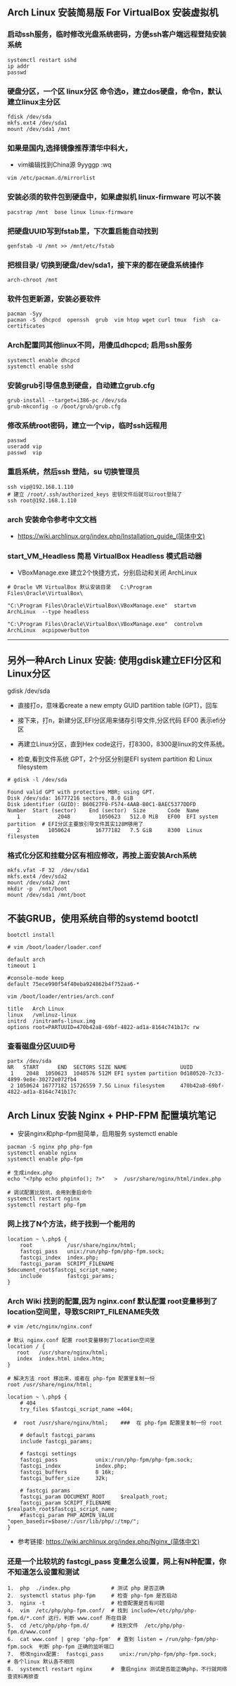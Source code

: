 ## Arch Linux 安装简易版 For VirtualBox 安装虚拟机

### 启动ssh服务，临时修改光盘系统密码，方便ssh客户端远程登陆安装系统
```
systemctl restart sshd
ip addr
passwd
```

### 硬盘分区，一个区 linux分区 命令选o，建立dos硬盘，命令n，默认建立linux主分区
```
fdisk /dev/sda
mkfs.ext4 /dev/sda1
mount /dev/sda1 /mnt
```

### 如果是国内,选择镜像推荐清华中科大，
- vim编辑找到China源  9yyggp <Esc>:wq
```
vim /etc/pacman.d/mirrorlist
```

### 安装必须的软件包到硬盘中，如果虚拟机 linux-firmware 可以不装
```
pacstrap /mnt  base linux linux-firmware
```

### 把硬盘UUID写到fstab里，下次重启能自动找到
```
genfstab -U /mnt >> /mnt/etc/fstab
```

### 把根目录/  切换到硬盘/dev/sda1，接下来的都在硬盘系统操作
```
arch-chroot /mnt
```

### 软件包更新源，安装必要软件
```
pacman -Syy
pacman -S  dhcpcd  openssh  grub  vim htop wget curl tmux  fish  ca-certificates 
```

### Arch配置同其他linux不同，用傻瓜dhcpcd; 启用ssh服务
```
systemctl enable dhcpcd
systemctl enable sshd
```

### 安装grub引导信息到硬盘，自动建立grub.cfg
```
grub-install --target=i386-pc /dev/sda
grub-mkconfig -o /boot/grub/grub.cfg
```

### 修改系统root密码，建立一个vip，临时ssh远程用
```
passwd
useradd vip
passwd  vip
```

### 重启系统，然后ssh 登陆，su 切换管理员
```
ssh vip@192.168.1.110
# 建立 /root/.ssh/authorized_keys 密钥文件后就可以root登陆了
ssh root@192.168.1.110
```

### arch 安装命令参考中文文档
- https://wiki.archlinux.org/index.php/Installation_guide_(简体中文)


### start_VM_Headless 简易 VirtualBox Headless 模式启动器
- VBoxManage.exe 建立2个快捷方式，分别启动和关闭 ArchLinux
```
# Oracle VM VirtualBox 默认安装目录   C:\Program Files\Oracle\VirtualBox\

"C:\Program Files\Oracle\VirtualBox\VBoxManage.exe"  startvm   ArchLinux  --type headless

"C:\Program Files\Oracle\VirtualBox\VBoxManage.exe"  controlvm  ArchLinux  acpipowerbutton

```

-------

## 另外一种Arch Linux 安装: 使用gdisk建立EFI分区和Linux分区
gdisk /dev/sda

- 直接打o，意味着create a new empty GUID partition table (GPT)，回车
- 接下来，打n，新建分区,EFI分区用来储存引导文件,分区代码 EF00 表示efi分区
- 再建立Linux分区，直到Hex code这行，打8300，8300是linux的文件系统。

- 检查,看到文件系统 GPT，2个分区分别是EFI system partition 和 Linux filesystem
```
# gdisk -l /dev/sda

Found valid GPT with protective MBR; using GPT.
Disk /dev/sda: 16777216 sectors, 8.0 GiB
Disk identifier (GUID): B60E27F0-F574-4AAB-B0C1-BAEC5377DDFD
Number  Start (sector)    End (sector)  Size       Code  Name
   1            2048         1050623   512.0 MiB   EF00  EFI system partition  # EFI分区主要放引导文件其实128M够用了
   2         1050624        16777182   7.5 GiB     8300  Linux filesystem
```

### 格式化分区和挂载分区有相应修改，再按上面安装Arch系统
```
mkfs.vfat -F 32  /dev/sda1
mkfs.ext4 /dev/sda2
mount /dev/sda2 /mnt
mkdir -p  /mnt/boot
mount /dev/sda1 /mnt/boot
```


## 不装GRUB，使用系统自带的systemd bootctl

```
bootctl install
```

```
# vim /boot/loader/loader.conf

default arch
timeout 1

#console-mode keep
default 75ece990f54f40eba924862b4f752aa6-*
```

```
vim /boot/loader/entries/arch.conf

title   Arch Linux
linux   /vmlinuz-linux
initrd  /initramfs-linux.img
options root=PARTUUID=470b42a8-69bf-4822-ad1a-8164c741b17c rw
```

### 查看磁盘分区UUID号
```
partx /dev/sda
NR   START      END  SECTORS SIZE NAME                 UUID
 1    2048  1050623  1048576 512M EFI system partition 0d180520-7c33-4899-9e8e-30272e072fb4
 2 1050624 16777182 15726559 7.5G Linux filesystem     470b42a8-69bf-4822-ad1a-8164c741b17c

```

## Arch Linux 安装 Nginx + PHP-FPM 配置填坑笔记
- 安装nginx和php-fpm挺简单，启用服务 systemctl enable
```
pacman -S nginx php php-fpm
systemctl enable nginx
systemctl enable php-fpm

# 生成index.php
echo "<?php echo phpinfo(); ?>"   >  /usr/share/nginx/html/index.php

# 调试配置比较坑，会用到重启命令
systemctl restart nginx
systemctl restart php-fpm

```

### 网上找了N个方法，终于找到一个能用的
```
location ~ \.php$ {
	root           /usr/share/nginx/html;
	fastcgi_pass   unix:/run/php-fpm/php-fpm.sock;
	fastcgi_index  index.php;
	fastcgi_param  SCRIPT_FILENAME  $document_root$fastcgi_script_name;
	include        fastcgi_params;
}
```

### Arch Wiki 找到的配置,因为 nginx.conf 默认配置 root变量移到了location空间里，导致SCRIPT_FILENAME失效
```
# vim /etc/nginx/nginx.conf

# 默认 nginx.conf 配置 root变量移到了location空间里
location / {
   root   /usr/share/nginx/html;
   index  index.html index.htm;
}

# 解决方法 root 移出来，或者在 php-fpm 配置里复制一份
root /usr/share/nginx/html;  

location ~ \.php$ {
    # 404
    try_files $fastcgi_script_name =404;

  #  root /usr/share/nginx/html;    ###  在 php-fpm 配置里复制一份 root

    # default fastcgi_params
    include fastcgi_params;

    # fastcgi settings
    fastcgi_pass			unix:/run/php-fpm/php-fpm.sock;
    fastcgi_index			index.php;
    fastcgi_buffers			8 16k;
    fastcgi_buffer_size		32k;

    # fastcgi params
    fastcgi_param DOCUMENT_ROOT	    $realpath_root;
    fastcgi_param SCRIPT_FILENAME	$realpath_root$fastcgi_script_name;
    #fastcgi_param PHP_ADMIN_VALUE	"open_basedir=$base/:/usr/lib/php/:/tmp/";
}
```

- 参考链接: https://wiki.archlinux.org/index.php/Nginx_(简体中文)

### 还是一个比较坑的 fastcgi_pass 变量怎么设置，网上有N种配置，你不知道怎么设置和测试 
```
1.  php  ./index.php             # 测试 php 是否正确
2.  systemctl status php-fpm     # 检查 php-fpm 是否启动
3.  nginx -t                     # 检查配置是否有问题
4.  vim  /etc/php/php-fpm.conf/  # 找到 include=/etc/php/php-fpm.d/*.conf 这行，判断 www.conf 所在目录
5.  cd /etc/php/php-fpm.d/       # 找到文件  /etc/php/php-fpm.d/www.conf
6.  cat www.conf | grep 'php-fpm'  # 查到 listen = /run/php-fpm/php-fpm.sock  判断 php-fpm 正确的监听端口
7.  修改nginx配置:  fastcgi_pass	 unix:/run/php-fpm/php-fpm.sock;     # 各个linux 默认各不相同
8.  systemctl restart nginx      #  重启nginx 测试是否能正确php，不行就网络查资料再排查
```

